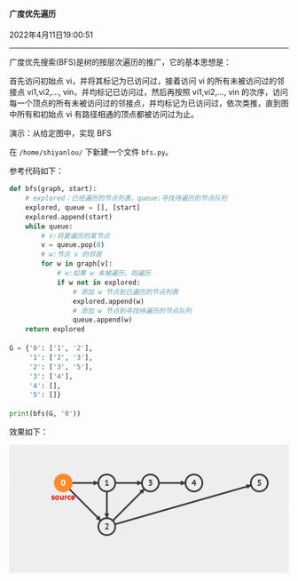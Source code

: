#### 广度优先遍历

2022年4月11日19:00:51

---



广度优先搜索(BFS)是树的按层次遍历的推广，它的基本思想是：

首先访问初始点 vi，并将其标记为已访问过，接着访问 vi 的所有未被访问过的邻接点 vi1,vi2,..., vin，并均标记已访问过，然后再按照 vi1,vi2,..., vin 的次序，访问每一个顶点的所有未被访问过的邻接点，并均标记为已访问过，依次类推，直到图中所有和初始点 vi 有路径相通的顶点都被访问过为止。

演示：从给定图中，实现 BFS

在 `/home/shiyanlou/` 下新建一个文件 `bfs.py`。

参考代码如下：

```python
def bfs(graph, start):
    # explored：已经遍历的节点列表，queue:寻找待遍历的节点队列
    explored, queue = [], [start]
    explored.append(start)
    while queue:
        # v:将要遍历的某节点
        v = queue.pop(0)
        # w:节点 v 的邻居
        for w in graph[v]:
            # w:如果 w 未被遍历，则遍历
            if w not in explored:
                # 添加 w 节点到已遍历的节点列表
                explored.append(w)
                # 添加 w 节点到寻找待遍历的节点队列
                queue.append(w)
    return explored

G = {'0': ['1', '2'],
     '1': ['2', '3'],
     '2': ['3', '5'],
     '3': ['4'],
     '4': [],
     '5': []}

print(bfs(G, '0'))
```

效果如下：

![bfs图片描述](2.17_广度优先遍历.assets/uid977658-20190725-1564024243767.gif)







